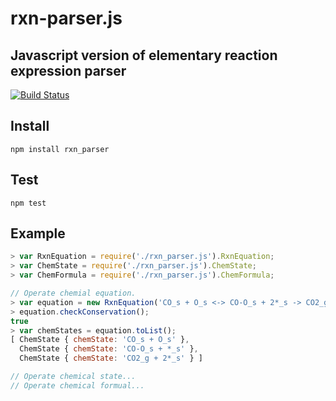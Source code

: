 # rxn-parser.js

## Javascript version of elementary reaction expression parser

[![Build Status](https://travis-ci.org/PytLab/rxn-parser.js.svg?branch=master)](https://travis-ci.org/PytLab/rxn-parser.js)

## Install

``` shell
npm install rxn_parser
```

## Test

``` shell
npm test
```

## Example

``` javascript
> var RxnEquation = require('./rxn_parser.js').RxnEquation;
> var ChemState = require('./rxn_parser.js').ChemState;
> var ChemFormula = require('./rxn_parser.js').ChemFormula;

// Operate chemial equation.
> var equation = new RxnEquation('CO_s + O_s <-> CO-O_s + 2*_s -> CO2_g + 2*_s');
> equation.checkConservation();
true
> var chemStates = equation.toList();
[ ChemState { chemState: 'CO_s + O_s' },
  ChemState { chemState: 'CO-O_s + *_s' },
  ChemState { chemState: 'CO2_g + 2*_s' } ]

// Operate chemical state...
// Operate chemical formual...
```
